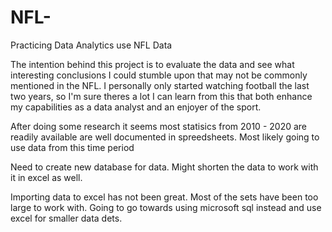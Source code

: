 # NFL-
Practicing Data Analytics use NFL Data

The intention behind this project is to evaluate the data and see what interesting conclusions
I could stumble upon that may not be commonly mentioned in the NFL. I personally only started watching
football the last two years, so I'm sure theres a lot I can learn from this that both enhance my capabilities 
as a data analyst and an enjoyer of the sport. 

After doing some research it seems most statisics from 2010 - 2020 are readily available are well documented in spreedsheets. Most likely going to use data from this time period

Need to create new database for data. Might shorten the data to work with it in excel as well. 

Importing data to excel has not been great. Most of the sets have been too large to work with. Going to go towards using microsoft sql instead and use excel for smaller data dets.
